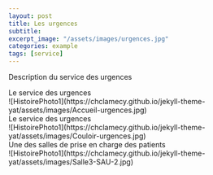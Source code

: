 ```yaml
---
layout: post
title: Les urgences
subtitle:
excerpt_image: "/assets/images/urgences.jpg"
categories: example
tags: [service]
---
```


Description du service des urgences

<figcaption>Le service des urgences</figcaption>
![HistoirePhoto1](https://chclamecy.github.io/jekyll-theme-yat/assets/images/Accueil-urgences.jpg)


<figcaption>Le service des urgences</figcaption>
![HistoirePhoto1](https://chclamecy.github.io/jekyll-theme-yat/assets/images/Couloir-urgences.jpg)


<figcaption>Une des salles de prise en charge des patients</figcaption>
![HistoirePhoto1](https://chclamecy.github.io/jekyll-theme-yat/assets/images/Salle3-SAU-2.jpg)
